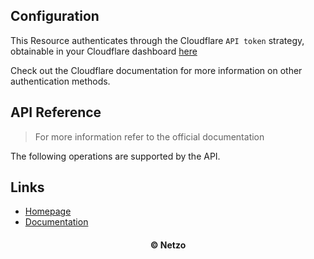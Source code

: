 ## Configuration

This Resource authenticates through the Cloudflare `API token` strategy,
obtainable in your Cloudflare dashboard
[here](https://dash.cloudflare.com/profile/api-tokens)

Check out the Cloudflare documentation for more information on other
authentication methods.

## API Reference

> For more information refer to the official documentation

The following operations are supported by the API.

## Links

- [Homepage](https://app.netzo.io/resources/resource-http-cloudflare)
- [Documentation](https://api.cloudflare.com/#getting-started-endpoints)

<div align="center">
  <h4>© Netzo</h4>
</div>
